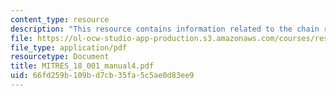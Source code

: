 ```yaml
---
content_type: resource
description: "This resource contains information related to the chain rule. \r\n"
file: https://ol-ocw-studio-app-production.s3.amazonaws.com/courses/res-18-001-calculus-online-textbook-spring-2005/66fd259b109bd7cb35fa5c5ae0d83ee9_MITRES_18_001_manual4.pdf
file_type: application/pdf
resourcetype: Document
title: MITRES_18_001_manual4.pdf
uid: 66fd259b-109b-d7cb-35fa-5c5ae0d83ee9
---
```

